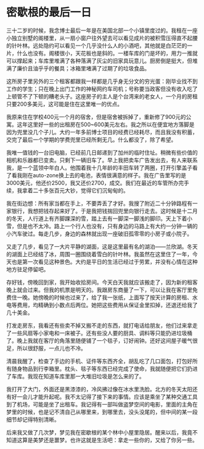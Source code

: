 # 密歇根的最后一日

三十二岁的时候，我念博士最后一年是在美国北部一个小镇里度过的。我租在一座小独立别墅的阁楼里，从一扇小窗户往外望去可以看见成片的被积雪压得直不起腰的针叶林。远处隐约可以看见一个几乎没什么人的小酒吧，其他就是白茫茫的一片，什么也没有。阁楼很小，天花板也是斜的。一楼车库的门是坏的，用力一推就可以撑起来；车库里堆满了各种落满了灰尘的旧家具玩意儿。厨房倒是挺大，但堆满了廉价且油乎乎的餐具；冰箱里堵满了过期了的垃圾食品。  

这所房子里另外的三个租客都跟我一样都是几乎身无分文的穷光蛋：刚毕业找不到工作的学生；只在晚上出门工作的神秘网约车司机；号称要当政客但没有收入吃了上顿管不了下顿的糟老头子。这座房子的主人是个台湾来的老女人，一个月的房租只要200多美元，这可能是住在这里唯一的优点。  

我原来住在学校400元一个月的宿舍，但是宿舍被拆掉了，重新修了900元的公寓。这年这里好一些的出租房在500~600美元左右。我之所以在便宜地方落脚是因为兜里没几个子儿。大约一年多前博士项目的经费已经耗尽，而且我没有积蓄，交完了最后一个学期的学费兜里已经所剩无几。什么都没了，除了希望。  

我唯一值钱的一台旧电脑，已经前几日邮递到了加州的临时住址。稍微有些价值的相机和乐器都已变卖。只剩下一辆旧车了。早上我把卖车广告发出去，有人来联系我，是一个蓝领中年白人。他围着我十几年龄的丰田车转了两圈，打开引擎盖子看了看我刚在auto-zone换上去的电池，表情很满意的样子。我在广告里写的是3000美元，他还价2500，我又还价2700，成交。我们在最近的车管所办完手续，我拿着二十多张百元大钞，觉得它们沉甸甸的。  

我在街边想：所有家当都在手上，不要弄丢了才好。我搜了附近二十分钟路程有一家银行，我想把钱存起来好了。于是我把钱揣回兜里向银行走去。这时候是十二月的冬天，人行道上有齐脚踝深的雪，踏上去有一脚深一脚浅的脚印。天上下着小雪，但是也不太冷。路上一个行人也没有，只有身边的马路上有大约一分钟一辆的小汽车驶过。每走几步，身边的森林就出现一座破旧孤零零的小房子或小院子。  

又走了几步，看见了一大片平静的湖面，这是这里最有名的湖泊——兰欣湖。冬天的湖面上已经结了冰，周围一圈围绕着雪白的针叶林。我虽然在这里住了一年，今天也是第一次看见这种景色。大约是平日的生活已经过于劳累，并没有心情在这种地方驻足停留吧。  

存好钱，傍晚回到家，我开始收拾房间。今天白天我就应该搬走了，因为新的租客晚上就会过来。但我的机票是明天的。我跟房东商量了一下，可以让我在客厅里免费住一晚。她傍晚的时候也过来了，给了我一张纸，上面写了按天计算的房租、水电等费用，均精确到小数点后两位。她把这些费用从保证金里扣掉，还退还给我了几十美金。  

打发走房东，我看还有些卖不掉又搬不走的东西，就打电话给朋友，他们过来拿走了一些风扇等小家电和一床被子。还有些没人要的厨具、调料等只能扔进垃圾桶了。晚上我就在客厅的角落里随便铺了一个毯子，订好闹钟。还好这间屋子暖气很足，所以很舒服，一点儿也不冷。  

清晨我醒了，检查了手边的手机、证件等东西齐全，胡乱吃了几口面包，打包好所有随身物品到行李箱里。枕头、毯子等东西已经完成了使命，我就随便把它们扔进了车库。我现在知道车库里那一大堆旧垃圾是怎么来的了。  

我打开了大门，外面还是黑漆漆的，冷风拂过像在冰水里洗脸。北方的冬天太阳还有好一会儿才能升起呢。我不太记得了接下来的事情。应该是乘坐了某种交通工具到了机场，可能是坐了出租车。我记得有一部叫做盗梦空间的电影，里面的主角在梦里的时候，也是记不清自己从哪里来，到哪里去，没头没尾的，但中间的某一段细节却记得特别清晰。  

后来我又做了几次梦，梦见我在密歇根的某个林中小屋里隐居。醒来以后，我竟不知道这算是美梦还是噩梦。也许这就是生活吧：拿走一些你的，又给了你另一些。  







